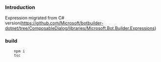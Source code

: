 ### Introduction
Expression migrated from C# version(https://github.com/Microsoft/botbuilder-dotnet/tree/ComposableDialog/libraries/Microsoft.Bot.Builder.Expressions)

### build
```
    npm i
    tsc
```

